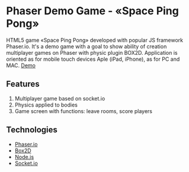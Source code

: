 Phaser Demo Game - «Space Ping Pong»
====================================================

HTML5 game «Space Ping Pong» developed with popular JS framework Phaser.io. It's a demo game with a goal to show ability of creation multiplayer games on Phaser with physic plugin BOX2D. Application is oriented as for mobile touch devices Aple (iPad, iPhone), as for PC and MAC.
[Demo](https://nixsolutions.github.io/demo-phaser-space-ping-pong/)

Features
--------
1. Multiplayer game based on socket.io
2. Physics applied to bodies
3. Game screen with functions: leave rooms, score players

Technologies
------------
* [Phaser.io](https://phaser.io/)
* [Box2D](http://box2d.org/)
* [Node.js](https://nodejs.org/)
* [Socket.io](http://socket.io/)

